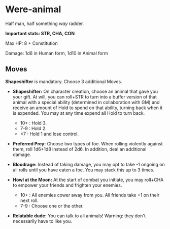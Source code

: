 # Were-animal

Half man, half something _way_ radder.

**Important stats: STR, CHA, CON**

Max HP: 8 + Constitution

Damage: 1d6 in Human form, 1d10 in Animal form

## Moves

**Shapeshifter** is mandatory. Choose 3 additional Moves.

- **Shapeshifter:** On character creation, choose an animal that gave you your gift. At will, you can roll+STR to turn into a buffer version of that animal with a special ability (determined in collaboration with GM) and receive an amount of Hold to spend on that ability, turning back when it is expended. You may at any time expend all Hold to turn back.

  - 10+ : Hold 3.
  - 7-9 : Hold 2.
  - <7 : Hold 1 and lose control.

- **Preferred Prey:** Choose two types of foe. When rolling violently against them, roll 1d6+1d8 instead of 2d6. In addition, deal an additional damage.

- **Bloodrage:** Instead of taking damage, you may opt to take -1 ongoing on all rolls until you have eaten a foe. You may stack this up to 3 times.

- **Howl at the Moon:** At the start of combat you initiate, you may roll+CHA to empower your friends and frighten your enemies.

  - 10+ : All enemies cower away from you. All friends take +1 on their next roll.
  - 7-9 : Choose one or the other.

- **Relatable dude:** You can talk to all animals! Warning: they don't necessarily have to like you.
